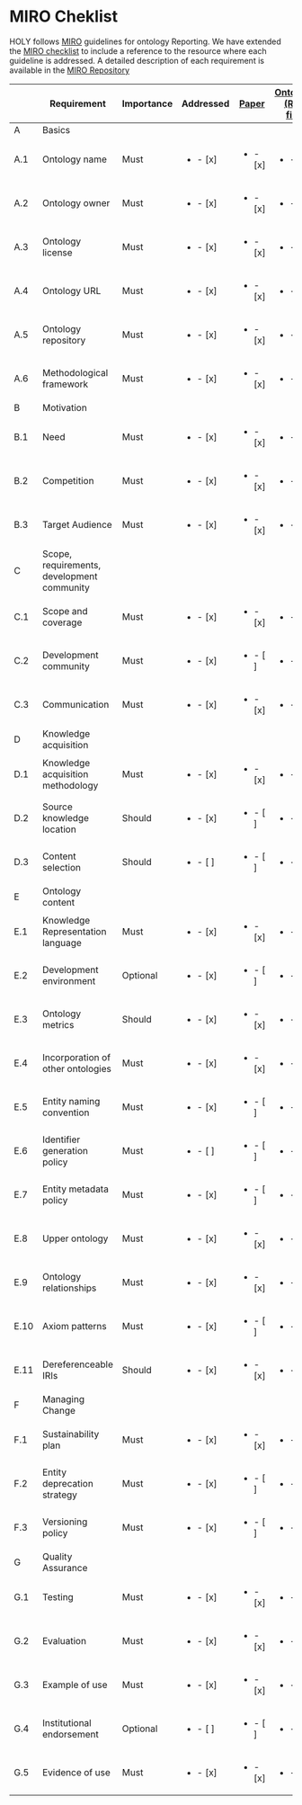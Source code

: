 # MIRO Cheklist
HOLY follows [MIRO](https://github.com/owlcs/miro/blob/master/miro.md) guidelines for ontology Reporting. We have extended the [MIRO checklist](https://docs.google.com/spreadsheets/d/1_oWgZJMDYSaqR84z_MlSCv7xit0tb1hy20ri2ssIsuI/edit#gid=0) to include a reference to the resource where each guideline is addressed. A detailed description of each requirement is available in the [MIRO Repository](https://github.com/owlcs/miro/blob/master/miro.md)

|      | Requirement     | Importance | Addressed      | [Paper](https://doi.org/10.5281/zenodo.7447958)  | [Ontology (RDF file)](https://purl.org/holy/ns) | [Documentation](https://purl.org/holy/doc)| [Repository](https://purl.org/holy/repository) |
| ---- | ------------------------------------------ |  ------ | ------------------- | ------------- | ---------- |----|---|
| A   | Basics         |                                                                                                                                                  |
| A.1  | Ontology name   |  Must       |   <ul><li>- [x] </li></ul>   |   <ul><li>- [x] </li></ul>   |   <ul><li>- [x] </li></ul>    |   <ul><li>- [x] </li></ul>          |   <ul><li>- [x] </li></ul>       |
| A.2  | Ontology owner  |  Must       |   <ul><li>- [x] </li></ul>   |   <ul><li>- [x] </li></ul>   |   <ul><li>- [x] </li></ul>    |   <ul><li>- [x] </li></ul>          |   <ul><li>- [x] </li></ul>       |
| A.3  | Ontology license      |  Must       |   <ul><li>- [x] </li></ul>   |   <ul><li>- [x] </li></ul>   |   <ul><li>- [x] </li></ul>    |   <ul><li>- [x] </li></ul>          |   <ul><li>- [x] </li></ul>       |
| A.4  | Ontology URL    | Must   |<ul><li>- [x] </li></ul>   |   <ul><li>- [x] </li></ul>   |   <ul><li>- [x] </li></ul>    |   <ul><li>- [x] </li></ul>          |   <ul><li>- [x] </li></ul>       |
| A.5  | Ontology repository   |  Must       |   <ul><li>- [x] </li></ul>   |   <ul><li>- [x] </li></ul>   |   <ul><li>- [ ] </li></ul>              |   <ul><li>- [x] </li></ul>          |   <ul><li>- [x] </li></ul>       |
| A.6  | Methodological framework       |  Must       |   <ul><li>- [x] </li></ul>   |   <ul><li>- [x] </li></ul>   |   <ul><li>- [ ] </li></ul>              |   <ul><li>- [x] </li></ul>          |   <ul><li>- [x] </li></ul>     |
| B    | Motivation                                                                  |
| B.1  | Need     |  Must       |   <ul><li>- [x] </li></ul>   |   <ul><li>- [x] </li></ul>   |   <ul><li>- [ ] </li></ul>              |   <ul><li>- [x] </li></ul>          |   <ul><li>- [ ] </li></ul>     |
| B.2  | Competition     |  Must       |   <ul><li>- [x] </li></ul>   |   <ul><li>- [x] </li></ul>   |   <ul><li>- [ ] </li></ul>              |   <ul><li>- [x] </li></ul>          |   <ul><li>- [ ] </li></ul>     |
| B.3  |Target Audience |  Must       |   <ul><li>- [x] </li></ul> |   <ul><li>- [x] </li></ul> |   <ul><li>- [ ] </li></ul>              |   <ul><li>- [x] </li></ul>        |   <ul><li>- [x] </li></ul>     |
| C    | Scope, requirements, development community |                    
| C.1  | Scope and coverage    |  Must       |   <ul><li>- [x] </li></ul>   |   <ul><li>- [x] </li></ul>   |   <ul><li>- [ ] </li></ul>              |   <ul><li>- [ ] </li></ul>        |   <ul><li>- [x] </li></ul>       |
| C.2  | Development community    |Must      |    <ul><li>- [x] </li></ul>   |   <ul><li>- [ ] </li></ul> |   <ul><li>- [x] </li></ul>    |   <ul><li>- [x] </li></ul>          |   <ul><li>- [x] </li></ul>       |
| C.3  | Communication   |  Must       |   <ul><li>- [x] </li></ul>   |   <ul><li>- [x] </li></ul>   |   <ul><li>- [ ] </li></ul>              |   <ul><li>- [x] </li></ul>          |   <ul><li>- [x] </li></ul>       |
| D    | Knowledge acquisition          |        |            
| D.1  | Knowledge acquisition methodology          |  Must       |   <ul><li>- [x] </li></ul>   |   <ul><li>- [x] </li></ul>   |   <ul><li>- [x] </li></ul>    |   <ul><li>- [ ] </li></ul>        |   <ul><li>- [ ] </li></ul>       |
| D.2  | Source knowledge location      |  Should     |   <ul><li>- [x] </li></ul> |   <ul><li>- [ ] </li></ul> |   <ul><li>- [x] </li></ul>              |   <ul><li>- [ ] </li></ul>        |   <ul><li>- [ ] </li></ul>     |
| D.3  | Content selection     |  Should     |   <ul><li>- [ ] </li></ul> |   <ul><li>- [ ] </li></ul> |   <ul><li>- [ ] </li></ul>              |   <ul><li>- [ ] </li></ul>        |   <ul><li>- [ ] </li></ul>     |
| E    | Ontology content      |        |            
| E.1  | Knowledge Representation language          |  Must       |   <ul><li>- [x] </li></ul> |   <ul><li>- [x] </li></ul> |   <ul><li>- [ ] </li></ul>              |   <ul><li>- [ ] </li></ul>        |   <ul><li>- [x] </li></ul>     |
| E.2  | Development environment        |  Optional   |   <ul><li>- [x] </li></ul> |   <ul><li>- [ ] </li></ul> |   <ul><li>- [ ] </li></ul>              |   <ul><li>- [ ] </li></ul>        |   <ul><li>- [x] </li></ul>     |
| E.3  | Ontology metrics      | Should     |   <ul><li>- [x] </li></ul>   |   <ul><li>- [x] </li></ul>   |   <ul><li>- [ ] </li></ul>              |   <ul><li>- [ ] </li></ul>        |   <ul><li>- [x] </li></ul>       |
| E.4  | Incorporation of other ontologies          |  Must       |   <ul><li>- [x] </li></ul>   |   <ul><li>- [x] </li></ul>   |   <ul><li>- [x] </li></ul>    |   <ul><li>- [x] </li></ul>          |   <ul><li>- [ ] </li></ul>     |
| E.5  | Entity naming convention       | Must       |   <ul><li>- [x] </li></ul>   |   <ul><li>- [ ] </li></ul> |   <ul><li>- [ ] </li></ul>              |   <ul><li>- [x] </li></ul>          |   <ul><li>- [x] </li></ul>       |
| E.6  | Identifier generation policy   |  Must       |   <ul><li>- [ ] </li></ul> |   <ul><li>- [ ] </li></ul> |   <ul><li>- [ ] </li></ul>              |   <ul><li>- [ ] </li></ul>        |   <ul><li>- [ ] </li></ul>     |
| E.7  | Entity metadata policy         |  Must       |   <ul><li>- [x] </li></ul>   |   <ul><li>- [ ] </li></ul> |   <ul><li>- [x] </li></ul>    |   <ul><li>- [x] </li></ul>          |   <ul><li>- [x] </li></ul>     |
| E.8  | Upper ontology  |  Must       |   <ul><li>- [x] </li></ul>   |   <ul><li>- [x] </li></ul>   |   <ul><li>- [ ] </li></ul>              |   <ul><li>- [ ] </li></ul>        |   <ul><li>- [ ] </li></ul>     |
| E.9  | Ontology relationships         |  Must       |   <ul><li>- [x] </li></ul>   |   <ul><li>- [x] </li></ul>   |   <ul><li>- [ ] </li></ul>              |   <ul><li>- [ ] </li></ul>        |   <ul><li>- [ ] </li></ul>     |
| E.10 | Axiom patterns  |  Must       |   <ul><li>- [x] </li></ul> |   <ul><li>- [ ] </li></ul> |   <ul><li>- [ ] </li></ul>              |   <ul><li>- [x] </li></ul>          |   <ul><li>- [x] </li></ul>     |
| E.11 | Dereferenceable IRIs  |  Should     |   <ul><li>- [x] </li></ul>   |   <ul><li>- [x] </li></ul>   |   <ul><li>- [x] </li></ul>    |   <ul><li>- [x] </li></ul>          |   <ul><li>- [x] </li></ul>       |
| F    | Managing Change |        |            
| F.1  | Sustainability plan   |  Must       |   <ul><li>- [x] </li></ul>   |   <ul><li>- [x] </li></ul>   |   <ul><li>- [ ] </li></ul>              |   <ul><li>- [ ] </li></ul>        |   <ul><li>- [x] </li></ul>       |
| F.2  | Entity deprecation strategy    |  Must       |   <ul><li>- [x] </li></ul>   |   <ul><li>- [ ] </li></ul> |   <ul><li>- [ ] </li></ul>              |   <ul><li>- [ ] </li></ul>        |   <ul><li>- [x] </li></ul>       |
| F.3  | Versioning policy     | Must       |   <ul><li>- [x] </li></ul>   |   <ul><li>- [ ] </li></ul> |   <ul><li>- [ ] </li></ul>              |   <ul><li>- [ ] </li></ul>        |   <ul><li>- [x] </li></ul>       |
| G    | Quality Assurance     |        |            
| G.1  | Testing  |  Must       |   <ul><li>- [x] </li></ul>   |   <ul><li>- [x] </li></ul>   |   <ul><li>- [ ] </li></ul>              |   <ul><li>- [ ] </li></ul>        |   <ul><li>- [x] </li></ul>       |
| G.2  | Evaluation      |  Must       |   <ul><li>- [x] </li></ul> |   <ul><li>- [x] </li></ul> |   <ul><li>- [ ] </li></ul>              |   <ul><li>- [ ] </li></ul>        |   <ul><li>- [x] </li></ul>     |
| G.3  | Example of use  |  Must       |   <ul><li>- [x] </li></ul>   |   <ul><li>- [x] </li></ul>   |   <ul><li>- [ ] </li></ul>              |   <ul><li>- [x] </li></ul>          |   <ul><li>- [ ] </li></ul>     |
| G.4  | Institutional endorsement      |  Optional   |   <ul><li>- [ ] </li></ul> |   <ul><li>- [ ] </li></ul> |   <ul><li>- [ ] </li></ul>              |   <ul><li>- [ ] </li></ul>        |   <ul><li>- [ ] </li></ul>     |
| G.5  | Evidence of use |  Must       |   <ul><li>- [x] </li></ul>   |   <ul><li>- [x] </li></ul>   |   <ul><li>- [ ] </li></ul>              |   <ul><li>- [x] </li></ul>          |   <ul><li>- [ ] </li></ul>     |

